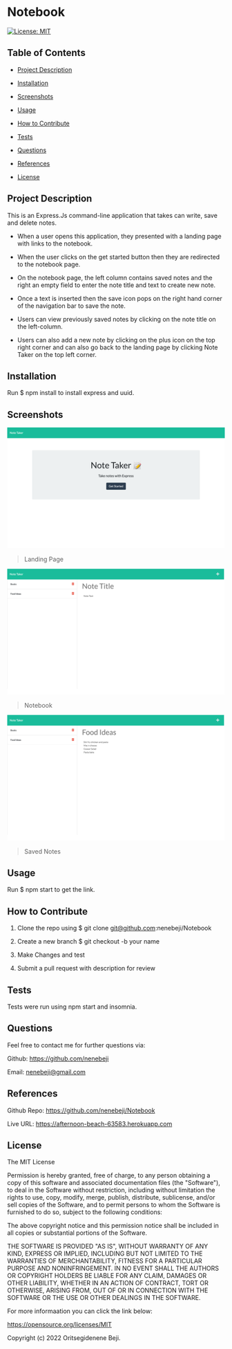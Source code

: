 # Notebook
[![License: MIT](https://img.shields.io/badge/License-MIT-yellow.svg)](https://opensource.org/licenses/MIT)

## Table of Contents

- [Project Description](#project-description)

- [Installation](#installation)

- [Screenshots](#screenshots)

- [Usage](#usage)

- [How to Contribute](#how-to-contribute)

- [Tests](#test)

- [Questions](#questions)

- [References](#references)

- [License](#license)

## Project Description

This is an Express.Js command-line application that takes can write, save and delete notes.

* When a user opens this application, they presented with a landing page with links to the notebook.

* When the user clicks on the get started button then they are redirected to the notebook page.

* On the notebook page, the left column contains saved notes and the right an empty field to enter the note title and text to create new note.

* Once a text is inserted then the save icon pops on the right hand corner of the navigation bar to save the note.

* Users can view previously saved notes by clicking on the note title on the left-column.

* Users can also add a new note by clicking on the plus icon on the top right corner and can also go back to the landing page by clicking Note Taker on the top left corner.


## Installation

Run  $ npm install  to install express and uuid.


## Screenshots

![App Image](/public/assets/images/homepage.png)
> Landing Page


![App Image](/public/assets/images/notebook.png)
> Notebook


![App Image](/public/assets/images/savednote.png)
> Saved Notes


## Usage 

Run $ npm start to get the link.


## How to Contribute

1. Clone the repo using $ git clone git@github.com:nenebeji/Notebook

2. Create a new branch $ git checkout -b your name 

3. Make Changes and test 

4. Submit a pull request with description for review


## Tests

Tests were run using npm start and insomnia.


## Questions

Feel free to contact me for further questions via:

Github: https://github.com/nenebeji

Email: nenebeji@gmail.com


## References

Github Repo: https://github.com/nenebeji/Notebook

Live URL: https://afternoon-beach-63583.herokuapp.com


## License

The MIT License

  
Permission is hereby granted, free of charge, to any person obtaining a copy
of this software and associated documentation files (the "Software"), to deal
in the Software without restriction, including without limitation the rights
to use, copy, modify, merge, publish, distribute, sublicense, and/or sell
copies of the Software, and to permit persons to whom the Software is
furnished to do so, subject to the following conditions:
    
The above copyright notice and this permission notice shall be included in all
copies or substantial portions of the Software.
    
THE SOFTWARE IS PROVIDED "AS IS", WITHOUT WARRANTY OF ANY KIND, EXPRESS OR
IMPLIED, INCLUDING BUT NOT LIMITED TO THE WARRANTIES OF MERCHANTABILITY,
FITNESS FOR A PARTICULAR PURPOSE AND NONINFRINGEMENT. IN NO EVENT SHALL THE
AUTHORS OR COPYRIGHT HOLDERS BE LIABLE FOR ANY CLAIM, DAMAGES OR OTHER
LIABILITY, WHETHER IN AN ACTION OF CONTRACT, TORT OR OTHERWISE, ARISING FROM,
OUT OF OR IN CONNECTION WITH THE SOFTWARE OR THE USE OR OTHER DEALINGS IN THE
SOFTWARE.

For more informaation you can click the link below:

https://opensource.org/licenses/MIT

Copyright (c) 2022 Oritsegidenene Beji.